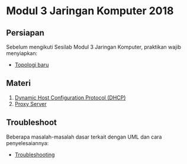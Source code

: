 # Modul 3 Jaringan Komputer 2018

## Persiapan
Sebelum mengikuti Sesilab Modul 3 Jaringan Komputer, praktikan wajib menyiapkan:
* [Topologi baru](Persiapan)

## Materi
1. [Dynamic Host Configuration Protocol (DHCP)](DHCP-Server)
2. [Proxy Server](Proxy)

## Troubleshoot
Beberapa masalah-masalah dasar terkait dengan UML dan cara penyelesaiannya:
* [Troubleshooting](troubleshoot.md)
